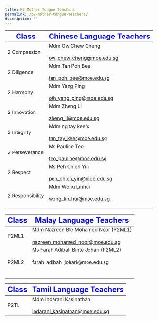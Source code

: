 ```yaml
---
title: P2 Mother Tongue Teachers
permalink: /p2-mother-tongue-teachers/
description: ""
---
```

|     <strong style="color: blue; font-size: 24px;">Class</strong>|<strong style="color: blue; font-size: 24px;">Chinese Language Teachers</strong>|
| -------------------------------- | ---------------------------------------------------- |
| 2 Compassion| Mdm Ow Chew Cheng<br><br><a href="mailto:ow_chew_cheng@moe.edu.sg">ow_chew_cheng@moe.edu.sg</a>|
| 2 Diligence| Mdm Tan Poh Bee<br><br><a href="mailto:tan_poh_bee@moe.edu.sg">tan_poh_bee@moe.edu.sg</a>|
| 2 Harmony | Mdm Yang Ping <br><br><a href="mailto:oth_yang_ping@moe.edu.sg">oth_yang_ping@moe.edu.sg</a>|
| 2 Innovation| Mdm Zheng Li<br><br><a href="mailto:zheng_li@moe.edu.sg">zheng_li@moe.edu.sg</a>|
| 2 Integrity| Mdm ng tay kee's<br><br><a href="mailto:tan_tay_kee@moe.edu.sg">tan_tay_kee@moe.edu.sg</a>|
| 2 Perseverance| Ms Pauline Teo <br><br><a href="mailto:teo_pauline@moe.edu.sg">teo_pauline@moe.edu.sg</a>|
| 2 Respect  | Ms Peh Chieh Yin<br><br><a href="mailto:peh_chieh_yin@moe.edu.sg">peh_chieh_yin@moe.edu.sg </a>|
| 2 Responsibility | Mdm Wong Linhui<br><br><a href="mailto:wong_lin_hui@moe.edu.sg">wong_lin_hui@moe.edu.sg</a><br><br>|


|     <strong style="color: blue; font-size: 24px;">Class</strong>|<strong style="color: blue; font-size: 24px;">Malay Language Teachers</strong>|
| -------------------------------- | ---------------------------------------------------- |
| P2ML1 | Mdm Nazreen Bte Mohamed Noor (P2ML1) <br><br><a href="mailto:nazreen_mohamed_noor@moe.edu.sg">nazreen_mohamed_noor@moe.edu.sg</a>|
| P2ML2 | Ms Farah Adibah Binte Johari (P2ML2)<br><br><a href="mailto:farah_adibah_johari@moe.edu.sg">farah_adibah_johari@moe.edu.sg</a><br><br><br>|


|     <strong style="color: blue; font-size: 24px;">Class</strong>|<strong style="color: blue; font-size: 24px;">Tamil Language Teachers</strong>|
| -------------------------------- | ---------------------------------------------------- |
| P2TL  | Mdm Indarani Kasinathan<br><br><a href="mailto:indarani_kasinathan@moe.edu.sg">indarani_kasinathan@moe.edu.sg </a>|